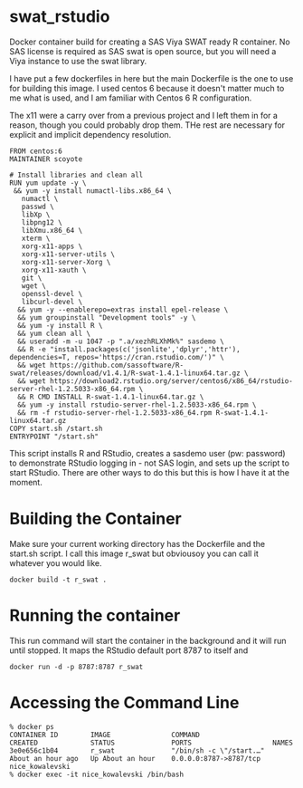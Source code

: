# swat_rstudio
Docker container build for creating a SAS Viya SWAT ready R container. No SAS license is required as SAS swat is open source, but you will need a Viya instance to use the swat library.

I have put a few dockerfiles in here but the main Dockerfile is the one to use for building this image. I used centos 6 because it doesn't matter much to me what is used, and I am familiar with Centos 6 R configuration.

The x11 were a carry over from a previous project and I left them in for a reason, though you could probably drop them. THe rest are necessary for explicit and implicit dependency resolution. 

~~~
FROM centos:6
MAINTAINER scoyote

# Install libraries and clean all
RUN yum update -y \
 && yum -y install numactl-libs.x86_64 \
   numactl \
   passwd \
   libXp \
   libpng12 \
   libXmu.x86_64 \
   xterm \
   xorg-x11-apps \
   xorg-x11-server-utils \
   xorg-x11-server-Xorg \
   xorg-x11-xauth \
   git \
   wget \
   openssl-devel \
   libcurl-devel \ 
  && yum -y --enablerepo=extras install epel-release \
  && yum groupinstall "Development tools" -y \
  && yum -y install R \
  && yum clean all \
  && useradd -m -u 1047 -p ".a/xezhRLXhMk%" sasdemo \
  && R -e "install.packages(c('jsonlite','dplyr','httr'), dependencies=T, repos='https://cran.rstudio.com/')" \
  && wget https://github.com/sassoftware/R-swat/releases/download/v1.4.1/R-swat-1.4.1-linux64.tar.gz \
  && wget https://download2.rstudio.org/server/centos6/x86_64/rstudio-server-rhel-1.2.5033-x86_64.rpm \
  && R CMD INSTALL R-swat-1.4.1-linux64.tar.gz \
  && yum -y install rstudio-server-rhel-1.2.5033-x86_64.rpm \
  && rm -f rstudio-server-rhel-1.2.5033-x86_64.rpm R-swat-1.4.1-linux64.tar.gz
COPY start.sh /start.sh
ENTRYPOINT "/start.sh"
~~~

This script installs R and RStudio, creates a sasdemo user (pw: password) to demonstrate RStudio logging in - not SAS login, and sets up the script to start RStudio. There are other ways to do this but this is how I have it at the moment.

# Building the Container
Make sure your current working directory has the Dockerfile and the start.sh script. I call this image r_swat but obviousoy you can call it whatever you would like.
~~~
docker build -t r_swat .
~~~
# Running the container
This run command will start the container in the background and it will run until stopped. It maps the RStudio default port 8787 to itself and 
~~~
docker run -d -p 8787:8787 r_swat
~~~
# Accessing the Command Line
~~~
% docker ps
CONTAINER ID        IMAGE               COMMAND                   CREATED             STATUS              PORTS                    NAMES
3e0e656c1b04        r_swat              "/bin/sh -c \"/start.…"   About an hour ago   Up About an hour    0.0.0.0:8787->8787/tcp   nice_kowalevski
% docker exec -it nice_kowalevski /bin/bash
~~~



